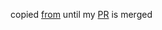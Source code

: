 copied [from](https://github.com/awran5/react-simple-star-rating)
until my [PR](https://github.com/awran5/react-simple-star-rating/pull/2) is merged